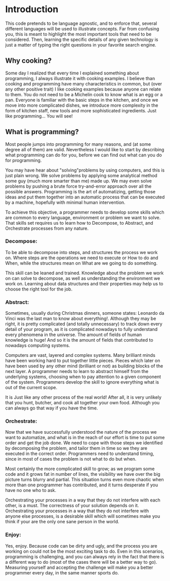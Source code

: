 # Introduction
This code pretends to be language agnostic, and to enforce that, several different languages will be used to illustrate concepts. Far from confusing you, this is meant to highlight the most important tools that need to be considered. Then, learning the specific details of any given technology is just a matter of typing the right questions in your favorite search engine.

## Why cooking?

Some day I realized that every time I explained something about programming, I always illustrate it with cooking examples. I believe than cooking and programming have many characteristics in common, but (over any other positive trait) I like cooking examples because anyone can relate to them. You do not need to be a Michelin cook to know what is an egg or a pan. Everyone is familiar with the basic steps in the kitchen, and once we move into more complicated dishes, we introduce more complexity in the form of kitchen staff, new tools and more sophisticated ingredients. Just like programming... You will see!

## What is programming?

Most people jumps into programming for many reasons, and (at some degree all of them) are valid. Nevertheless I would like to start by describing what programming can do for you, before we can find out what can you do for programming.

You may have hear about "solving"problems by using computers, and this is just plain wrong. We solve problems by applying some analytical method some guy (much more smarter than me) made up. We may even solve problems by pushing a brute force try-and-error approach over all the possible answers. Programming is the art of automatizing, getting those ideas and put them together into an automatic process that can be executed by a machine, hopefully with minimal human intervention.

To achieve this objective, a programmer needs to develop some skills which are common to every language, environment or problem we want to solve. That skills set requires us to learn how to Decompose, to Abstract, and Orchestrate processes from any nature.

### Decompose:

To be able to decompose into steps, and structures the process we work on. Where steps are the operations we need to execute or How to do and When, while the structures mean on What are we going to do something.

This skill can be leaned and trained. Knowledge about the problem we work on can solve to decompose, as well as understanding the environment we work on. Learning about data structures and their properties may help us to choose the right tool for the job.

### Abstract:

Sometimes, usually during Christmas dinners, someone states: Leonardo da Vinci was the last man to know about everything!. Although they may be right, it is pretty complicated (and totally unnecessary) to track down every detail of your program, as it is complicated nowadays to fully understand every phenomena in the universe. The amount of fields of human knowledge is huge! And so it is the amount of fields that contributed to nowadays computing systems.

Computers are vast, layered and complex systems. Many brilliant minds have been working hard to put together little pieces. Pieces which later on have been used by any other mind (brilliant or not) as building blocks of the next layer. A programmer needs to learn to abstract himself from the underlying systems, choosing when to pay attention to a given component of the system. Programmers develop the skill to ignore everything what is out of the current scope.

It is Just like any other process of the real world! After all, it is very unlikely that you hunt, butcher, and cook all together your own food. Although you can always go that way if you have the time.

### Orchestrate:

Now that we have successfully understood the nature of the process we want to automatize, and what is in the reach of our effort is time to put some order and get the job done. We need to cope with those steps we identified by decomposing the problem, and tailor them in time so we they are executed in the correct order. Programmers need to understand timing, since in most of cases the problem is not what to do but when.

Most certainly the more complicated skill to grow; as we program some code and it grows fat in number of lines, the visibility we have over the big picture turns blurry and partial. This situation turns even more chaotic when more than one programmer has contributed, and it turns desperate if you have no one who to ask.

Orchestrating your processes in a way that they do not interfere with each other, is a must. The correctness of your solution depends on it. Orchestrating your processes in a way that they do not interfere with anyone else processes, is a desirable skill which will sometimes make you think if your are the only one sane person in the world.

### Enjoy:

Yes, enjoy. Because code can be dirty and ugly, and the process you are working on could not be the most exciting task to do. Even in this scenarios, programming is challenging, and you can always rely in the fact that there is a different way to do (most of the cases there will be a better way to go). Measuring yourself and accepting the challenge will make you a better programmer every day, in the same manner sports do.
